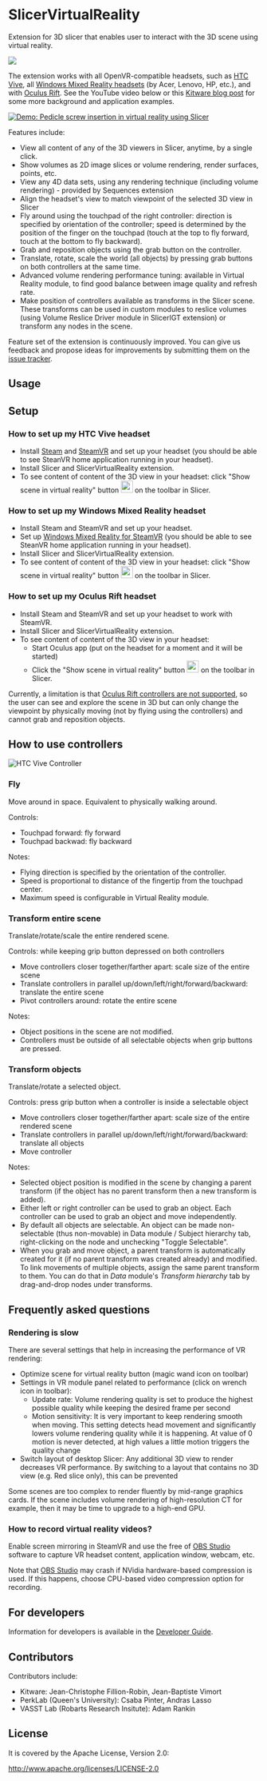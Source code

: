 SlicerVirtualReality
====================

Extension for 3D slicer that enables user to interact with the 3D scene using virtual reality.

![](SlicerVirtualReality.png)

The extension works with all OpenVR-compatible headsets, such as [HTC Vive](#setup-htc-vive), all [Windows Mixed Reality headsets](#setup-windows-mixed-reality) (by Acer, Lenovo, HP, etc.), and with [Oculus Rift](#setup-oculus-rift). See the YouTube video below or this [Kitware blog post](https://blog.kitware.com/slicervirtualreality/) for some more background and application examples.

[![Demo: Pedicle screw insertion in virtual reality using Slicer](https://img.youtube.com/vi/F_UBoE4FaoY/0.jpg)](https://www.youtube.com/watch?v=F_UBoE4FaoY)

Features include:
- View all content of any of the 3D viewers in Slicer, anytime, by a single click.
- Show volumes as 2D image slices or volume rendering, render surfaces, points, etc.
- View any 4D data sets, using any rendering technique (including volume rendering) - provided by Sequences extension
- Align the headset's view to match viewpoint of the selected 3D view in Slicer
- Fly around using the touchpad of the right controller: direction is specified by orientation of the controller; speed is determined by the position of the finger on the touchpad (touch at the top to fly forward, touch at the bottom to fly backward).
- Grab and reposition objects using the grab button on the controller.
- Translate, rotate, scale the world (all objects) by pressing grab buttons on both controllers at the same time.
- Advanced volume rendering performance tuning: available in Virtual Reality module, to find good balance between image quality and refresh rate.
- Make position of controllers available as transforms in the Slicer scene. These transforms can be used in custom modules to reslice volumes (using Volume Reslice Driver module in SlicerIGT extension) or transform any nodes in the scene.

Feature set of the extension is continuously improved. You can give us feedback and propose ideas for improvements by submitting them on the [issue tracker](https://github.com/KitwareMedical/SlicerVirtualReality/issues).

Usage
-----

## Setup

<a name="setup-htc-vive" ></a>

### How to set up my HTC Vive headset

- Install [Steam](http://store.steampowered.com/about/) and [SteamVR](https://store.steampowered.com/steamvr) and set up your headset (you should be able to see SteanVR home application running in your headset).
- Install Slicer and SlicerVirtualReality extension.
- To see content of content of the 3D view in your headset: click "Show scene in virtual reality" button <img src="https://github.com/KitwareMedical/SlicerVirtualReality/raw/master/VirtualReality/Resources/Icons/VirtualRealityHeadset.png" width="24"> on the toolbar in Slicer.

<a name="setup-windows-mixed-reality" ></a>

### How to set up my Windows Mixed Reality headset

- Install Steam and SteamVR and set up your headset.
- Set up [Windows Mixed Reality for SteamVR](https://docs.microsoft.com/en-us/windows/mixed-reality/enthusiast-guide/using-steamvr-with-windows-mixed-reality) (you should be able to see SteanVR home application running in your headset).
- Install Slicer and SlicerVirtualReality extension.
- To see content of content of the 3D view in your headset: click "Show scene in virtual reality" button <img src="https://github.com/KitwareMedical/SlicerVirtualReality/raw/master/VirtualReality/Resources/Icons/VirtualRealityHeadset.png" width="24"> on the toolbar in Slicer.

<a name="setup-oculus-rift" ></a>

### How to set up my Oculus Rift headset

- Install Steam and SteamVR and set up your headset to work with SteamVR.
- Install Slicer and SlicerVirtualReality extension.
- To see content of content of the 3D view in your headset:
  - Start Oculus app (put on the headset for a moment and it will be started)
  - Click the "Show scene in virtual reality" button <img src="https://github.com/KitwareMedical/SlicerVirtualReality/raw/master/VirtualReality/Resources/Icons/VirtualRealityHeadset.png" width="24"> on the toolbar in Slicer.

Currently, a limitation is that [Oculus Rift controllers are not supported](https://github.com/KitwareMedical/SlicerVirtualReality/issues/28), so the user can see and explore the scene in 3D but can only change the viewpoint by physically moving (not by flying using the controllers) and cannot grab and reposition objects.

<a name="controllers" ></a>

## How to use controllers

![HTC Vive Controller](ControllerHtcVive.jpg)

### Fly

Move around in space. Equivalent to physically walking around.

Controls:
- Touchpad forward: fly forward
- Touchpad backwad: fly backward

Notes:
- Flying direction is specified by the orientation of the controller.
- Speed is proportional to distance of the fingertip from the touchpad center.
- Maximum speed is configurable in Virtual Reality module.

### Transform entire scene

Translate/rotate/scale the entire rendered scene.

Controls: while keeping grip button depressed on both controllers
- Move controllers closer together/farther apart: scale size of the entire scene
- Translate controllers in parallel up/down/left/right/forward/backward: translate the entire scene
- Pivot controllers around: rotate the entire scene

Notes:
- Object positions in the scene are not modified.
- Controllers must be outside of all selectable objects when grip buttons are pressed.

### Transform objects

Translate/rotate a selected object.

Controls: press grip button when a controller is inside a selectable object
- Move controllers closer together/farther apart: scale size of the entire rendered scene
- Translate controllers in parallel up/down/left/right/forward/backward: translate all objects
- Move controller

Notes:
- Selected object position is modified in the scene by changing a parent transform (if the object has no parent transform then a new transform is added).
- Either left or right controller can be used to grab an object. Each controller can be used to grab an object and move independently.
- By default all objects are selectable. An object can be made non-selectable (thus non-movable) in Data module / Subject hierarchy tab, right-clicking on the node and unchecking "Toggle Selectable".
- When you grab and move object, a parent transform is automatically created for it (if no parent transform was created already) and modified. To link movements of multiple objects, assign the same parent transform to them. You can do that in _Data_ module's _Transform hierarchy_ tab by drag-and-drop nodes under transforms.

## Frequently asked questions

### Rendering is slow

There are several settings that help in increasing the performance of VR rendering:

- Optimize scene for virtual reality button (magic wand icon on toolbar)
- Settings in VR module panel related to performance (click on wrench icon in toolbar):
  - Update rate: Volume rendering quality is set to produce the highest possible quality while keeping the desired frame per second
  - Motion sensitivity: It is very important to keep rendering smooth when moving. This setting detects head movement and significantly lowers volume rendering quality while it is happening. At value of 0 motion is never detected, at high values a little motion triggers the quality change
- Switch layout of desktop Slicer: Any additional 3D view to render decreases VR performance. By switching to a layout that contains no 3D view (e.g. Red slice only), this can be prevented

Some scenes are too complex to render fluently by mid-range graphics cards. If the scene includes volume rendering of high-resolution CT for example, then it may be time to upgrade to a high-end GPU.

### How to record virtual reality videos?

Enable screen mirroring in SteamVR and use the free of [OBS Studio](https://obsproject.com/) software to capture VR headset content, application window, webcam, etc.

Note that [OBS Studio](https://obsproject.com/) may crash if NVidia hardware-based compression is used. If this happens, choose CPU-based video compression option for recording.

For developers
--------------

Information for developers is available in the [Developer Guide](DeveloperGuide.md).

Contributors
------------

Contributors include:
- Kitware: Jean-Christophe Fillion-Robin, Jean-Baptiste Vimort
- PerkLab (Queen's University): Csaba Pinter, Andras Lasso
- VASST Lab (Robarts Research Insitute): Adam Rankin

License
-------

It is covered by the Apache License, Version 2.0:

http://www.apache.org/licenses/LICENSE-2.0
